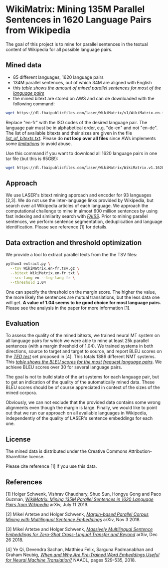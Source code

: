 # WikiMatrix: Mining 135M Parallel Sentences in 1620 Language Pairs from Wikipedia

The goal of this project is to mine for parallel sentences in the textual content of Wikipedia for all possible language pairs.


## Mined data
* 85 different languages, 1620 language pairs
* 134M parallel sentences, out of which 34M are aligned with English
* this [*table shows the amount of mined parallel sentences for most of the language pairs*](WikiMatrix-sizes.pdf)
* the mined bitext are stored on AWS and can de downloaded with the following command:
```bash
wget https://dl.fbaipublicfiles.com/laser/WikiMatrix/v1/WikiMatrix.en-fr.tsv.gz
```
Replace "en-fr" with the ISO codes of the desired language pair.
The language pair must be in alphabetical order, e.g. "de-en" and not "en-de".
The list of available bitexts and their sizes are given in the file [*list_of_bitexts.txt*](list_of_bitexts.txt).
Please do **not loop over all files** since AWs implements some [*limitations*](https://dl.fbaipublicfiles.com/README) to avoid abuse.

Use this command if you want to download all 1620 language pairs in one tar file (but this is 65GB!):
```bash
wget https://dl.fbaipublicfiles.com/laser/WikiMatrix/WikiMatrix.v1.1620_language_pairs.tar
```

## Approach

We use LASER's bitext mining approach and encoder for 93 languages [2,3].
We do not use the inter-language links provided by Wikipedia,
but search over all Wikipedia articles of each language.  We approach the
computational challenge to mine in almost 600 million sentences by using fast
indexing and similarity search with [*FAISS*](https://github.com/facebookresearch/faiss).
Prior to mining parallel sentences, we perform
sentence segmentation, deduplication and language identification.
Please see reference [1] for details.


## Data extraction and threshold optimization
We provide a tool to extract parallel texts from the the TSV files:
```bash
python3 extract.py \
  --tsv WikiMatrix.en-fr.tsv.gz \
  --bitext WikiMatrix.en-fr.txt \
  --src-lang en --trg-lang fr \
  --threshold 1.04
```
One can specify the threshold on the margin score.
The higher the value, the more likely the sentences are mutual translations, but the less data one will get.
**A value of 1.04 seems to be good choice for most language pairs.** Please see the analysis in the paper for
more information [1].

## Evaluation
To assess the quality of the mined bitexts, we trained neural MT system on all language pairs
for which we were able to mine at least 25k parallel sentences (with a margin threshold of 1.04).
We trained systems in both directions, source to target and target to source, and report BLEU scores
on the [*TED test*](https://github.com/neulab/word-embeddings-for-nmt) set proposed in [4].
This totals 1886 different NMT systems.
This [*table shows the BLEU scores for the most frequest language pairs*](WikiMatrix-bleu.pdf).
We achieve BLEU scores over 30 for several language pairs.

The goal is not to build state of the art systems for each language pair, but
to get an indication of the quality of the automatically mined data.  These
BLEU scores should be of course appreciated in context of the sizes of the
mined corpora.

Obviously, we can not exclude that the
provided data contains some wrong alignments even though the margin is large.
Finally, we would like to point out that we run our approach on all available
languages in Wikipedia, independently of the quality of LASER's sentence
embeddings for each one.


## License

The mined data is distributed under the Creative Commons Attribution-ShareAlike license.

Please cite reference [1] if you use this data.

## References

[1] Holger Schwenk, Vishrav Chaudhary, Shuo Sun, Hongyu Gong and Paco Guzman,
    [*WikiMatrix: Mining 135M Parallel Sentences in 1620 Language Pairs from Wikipedia*](https://arxiv.org/abs/1907.05791)
    arXiv, July 11  2019.

[2] Mikel Artetxe and Holger Schwenk,
    [*Margin-based Parallel Corpus Mining with Multilingual Sentence Embeddings*](https://arxiv.org/abs/1811.01136)
    arXiv, Nov 3 2018.

[3] Mikel Artetxe and Holger Schwenk,
    [*Massively Multilingual Sentence Embeddings for Zero-Shot Cross-Lingual Transfer and Beyond*](https://arxiv.org/abs/1812.10464)
    arXiv, Dec 26 2018.

[4] Ye Qi, Devendra  Sachan, Matthieu Felix, Sarguna Padmanabhan and Graham Neubig,
    [*When and Why Are Pre-Trained Word Embeddings Useful for Neural Machine Translation?*](https://www.aclweb.org/anthology/papers/N/N18/N18-2084/)
    NAACL, pages 529-535, 2018.
